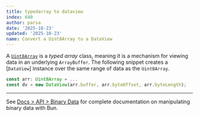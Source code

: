 ```yaml
---
title: typedarray to dataview
index: 640
author: parsa
date: '2025-10-23'
updated: '2025-10-23'
name: Convert a Uint8Array to a DataView
---
```


A [`Uint8Array`](https://developer.mozilla.org/en-US/docs/Web/JavaScript/Reference/Global_Objects/Uint8Array) is a _typed array_ class, meaning it is a mechanism for viewing data in an underlying `ArrayBuffer`. The following snippet creates a [`DataView`] instance over the same range of data as the `Uint8Array`.

```ts
const arr: Uint8Array = ...
const dv = new DataView(arr.buffer, arr.byteOffset, arr.byteLength);
```

---

See [Docs > API > Binary Data](https://bun.sh/docs/api/binary-data#conversion) for complete documentation on manipulating binary data with Bun.
